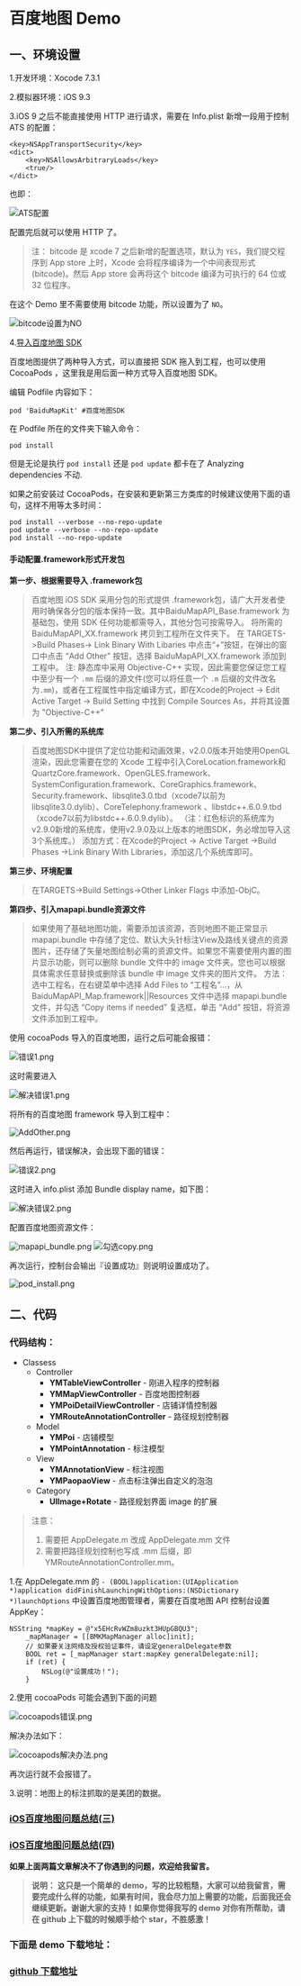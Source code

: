 # 百度地图 Demo

## 一、环境设置

1.开发环境：Xocode 7.3.1

2.模拟器环境：iOS 9.3

3.iOS 9 之后不能直接使用 HTTP 进行请求，需要在 Info.plist 新增一段用于控制 ATS 的配置：

```
<key>NSAppTransportSecurity</key>
<dict>
    <key>NSAllowsArbitraryLoads</key>
    <true/>
</dict>
```
也即：

![ATS配置](images/ATS.png)

配置完后就可以使用 HTTP 了。

> 注：
> bitcode 是 xcode 7 之后新增的配置选项，默认为 `YES`，我们提交程序到 App store 上时，Xcode 会将程序编译为一个中间表现形式(bitcode)。然后 App store 会再将这个 bitcode 编译为可执行的 64 位或 32 位程序。

在这个 Demo 里不需要使用 bitcode 功能，所以设置为了 `NO`。

![bitcode设置为NO](images/bitcode.png)

4.[导入百度地图 SDK](http://lbsyun.baidu.com/index.php?title=iossdk/guide/buildproject)

百度地图提供了两种导入方式，可以直接把 SDK 拖入到工程，也可以使用 CocoaPods ，这里我是用后面一种方式导入百度地图 SDK。

编辑 Podfile 内容如下：

```
pod 'BaiduMapKit' #百度地图SDK
```

在 Podfile 所在的文件夹下输入命令：

```
pod install
```

但是无论是执行 `pod install` 还是 `pod update` 都卡在了 Analyzing dependencies 不动.

如果之前安装过 CocoaPods，在安装和更新第三方类库的时候建议使用下面的语句，这样不用等太多时间：

```
pod install --verbose --no-repo-update
pod update --verbose --no-repo-update
pod install --no-repo-update
```

#### **手动配置.framework形式开发包**

**第一步、根据需要导入 .framework包**
> 百度地图 iOS SDK 采用分包的形式提供 .framework包，请广大开发者使用时确保各分包的版本保持一致。其中BaiduMapAPI_Base.framework 为基础包，使用 SDK 任何功能都需导入，其他分包可按需导入。
将所需的 BaiduMapAPI_XX.framework 拷贝到工程所在文件夹下。
在 TARGETS->Build Phases-> Link Binary With Libaries 中点击“+”按钮，在弹出的窗口中点击 “Add Other” 按钮，选择 BaiduMapAPI_XX.framework 添加到工程中。
注: 静态库中采用 Objective-C++ 实现，因此需要您保证您工程中至少有一个 `.mm` 后缀的源文件(您可以将任意一个 `.m` 后缀的文件改名为`.mm`)，或者在工程属性中指定编译方式，即在Xcode的Project -> Edit Active Target -> Build Setting 中找到 Compile Sources As，并将其设置为 "Objective-C++"

**第二步、引入所需的系统库**
> 百度地图SDK中提供了定位功能和动画效果，v2.0.0版本开始使用OpenGL渲染，因此您需要在您的 Xcode 工程中引入CoreLocation.framework和QuartzCore.framework、OpenGLES.framework、SystemConfiguration.framework、CoreGraphics.framework、Security.framework、libsqlite3.0.tbd（xcode7以前为 libsqlite3.0.dylib）、CoreTelephony.framework 、libstdc++.6.0.9.tbd（xcode7以前为libstdc++.6.0.9.dylib）。
（注：红色标识的系统库为v2.9.0新增的系统库，使用v2.9.0及以上版本的地图SDK，务必增加导入这3个系统库。）
添加方式：在Xcode的Project -> Active Target ->Build Phases ->Link Binary With Libraries，添加这几个系统库即可。

**第三步、环境配置**
> 在TARGETS->Build Settings->Other Linker Flags 中添加-ObjC。

**第四步、引入mapapi.bundle资源文件**
> 如果使用了基础地图功能，需要添加该资源，否则地图不能正常显示 mapapi.bundle 中存储了定位、默认大头针标注View及路线关键点的资源图片，还存储了矢量地图绘制必需的资源文件。如果您不需要使用内置的图片显示功能，则可以删除 bundle 文件中的 image 文件夹。您也可以根据具体需求任意替换或删除该 bundle 中 image 文件夹的图片文件。
方法：选中工程名，在右键菜单中选择 Add Files to “工程名”…，从BaiduMapAPI_Map.framework||Resources 文件中选择 mapapi.bundle 文件，并勾选 “Copy items if needed” 复选框，单击 “Add” 按钮，将资源文件添加到工程中。

使用 cocoaPods 导入的百度地图，运行之后可能会报错：

![错误1.png](images/错误1.png)

这时需要进入

![解决错误1.png](images/解决错误1.png)

将所有的百度地图 framework 导入到工程中：

![AddOther.png](images/AddOther.png)

然后再运行，错误解决，会出现下面的错误：

![错误2.png](images/错误2.png)

这时进入 info.plist 添加 Bundle display name，如下图：

![解决错误2.png](images/解决错误2.png)

配置百度地图资源文件：

![mapapi_bundle.png](images/mapapi_bundle.png)
![勾选copy.png](images/勾选copy.png)

再次运行，控制台会输出『设置成功』则说明设置成功了。

![pod_install.png](images/pod_install.png)

## 二、代码

### 代码结构：

- Classess
	- Controller
		- **YMTableViewController** - 刚进入程序的控制器
		- **YMMapViewController** - 百度地图控制器
		- **YMPoiDetailViewController** - 店铺详情控制器
		- **YMRouteAnnotationController** - 路径规划控制器
	- Model
		- **YMPoi** - 店铺模型
		- **YMPointAnnotation** - 标注模型 
	- View
		- **YMAnnotationView** - 标注视图
		- **YMPaopaoView** - 点击标注弹出自定义的泡泡
	- Category
		- **UIImage+Rotate** - 路径规划界面 image 的扩展

> 注意：
> 1. 需要把 AppDelegate.m 改成 AppDelegate.mm 文件
> 2. 需要把路径规划控制也写成 .mm 后缀，即YMRouteAnnotationController.mm。

1.在 AppDelegate.mm 的 `- (BOOL)application:(UIApplication *)application didFinishLaunchingWithOptions:(NSDictionary *)launchOptions` 中设置百度地图管理者，需要在百度地图 API 控制台设置 AppKey：

```
NSString *mapKey = @"x5EHcRvWZm8uzkt3HUpGBQU3";
    _mapManager = [[BMKMapManager alloc]init];
    // 如果要关注网络及授权验证事件，请设定generalDelegate参数
    BOOL ret = [_mapManager start:mapKey generalDelegate:nil];
    if (ret) {
        NSLog(@"设置成功！");
    }
```

2.使用 cocoaPods 可能会遇到下面的问题

![cocoapods错误.png](images/cocoapods错误.png)

解决办法如下：

![cocoapods解决办法.png](images/cocoapods解决办法.png)

再次运行就不会报错了。

3.说明：地图上的标注抓取的是美团的数据。

### [iOS百度地图问题总结(三)](http://www.jianshu.com/p/f069e520ecf8)
### [iOS百度地图问题总结(四)](http://www.jianshu.com/p/c56b7c7743c7)

**如果上面两篇文章解决不了你遇到的问题，欢迎给我留言。**

> **说明：**
> **这只是一个简单的 demo，写的比较粗糙，大家可以给我留言，需要完成什么样的功能，如果有时间，我会尽力加上需要的功能，后面我还会继续更新。谢谢大家的支持！如果你觉得我写的 demo 对你有所帮助，请在 github 上下载的时候顺手给个 star，不胜感激！**

### **下面是 demo 下载地址：**

### [github 下载地址](https://github.com/hrscy/BaiduMapDemo)

















